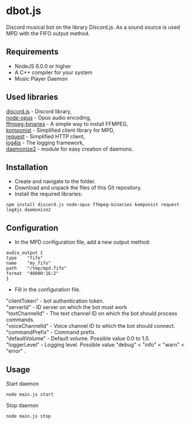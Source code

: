 # dbot.js
Discord musical bot on the library Discord.js. As a sound source is used MPD with the FIFO output method.

## Requirements
* NodeJS 6.0.0 or higher
* A C++ compiler for your system
* Music Player Daemon

## Used libraries

[discord.js](https://github.com/discordjs/discord.js) - Discord library,<br />
[node-opus](https://github.com/Rantanen/node-opus) - Opus audio encoding,<br />
[ffmpeg-binaries](https://www.npmjs.com/package/ffmpeg-binaries) - A simple way to install FFMPEG,<br />
[komponist](https://github.com/hughsk/komponist) - Simplified client library for MPD,<br />
[request](https://github.com/request/request) - Simplified HTTP client,<br />
[log4js](https://github.com/log4js-node/log4js-node) - The logging framework, <br />
[daemonize2](https://github.com/niegowski/node-daemonize2) - module for easy creation of daemons.<br />


## Installation
* Create and navigate to the folder. 
* Download and unpack the files of this Git repository.
* Install the required libraries:<br />
```
npm install discord.js node-opus ffmpeg-binaries komponist request log4js daemonize2
```


## Сonfiguration
*  In the MPD configuration file, add a new output method:<br />
```
audio_output {
type    "fifo"
name    "my_fifo"
path    "/tmp/mpd.fifo"
format  "48000:16:2"
}
```
*  Fill in the configuration file.<br />

"clientToken" - bot authentication token.<br />
"serverId" - ID server on which the bot must work<br />
"textChannelId" - The text channel ID on which the bot should process commands.<br />
"voiceChannelId" - Voice channel ID to which the bot should connect.<br />
"commandPrefix" - Сommand prefix.<br />
"defaultVolume" - Default volume. Possible value 0.0 to 1.0.<br />
"loggerLevel" - Logging level. Possible value "debug" < "info" < "warn" < "error" .<br />

## Usage
Start daemon
```
node main.js start
```

Stop daemon
```
node main.js stop
```
